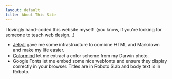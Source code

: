 ```yaml
---
layout: default
title: About This Site
---
```

I lovingly hand-coded this website myself! (you know, if you're looking for someone to teach web design...)

- [Jekyll](https://jekyllrb.com/) gave me some infrastructure to combine HTML and Markdown and make my life easier.
- [Colormind](http://colormind.io) let me extract a color scheme from my Darwin photo.
- Google Fonts let me embed some nice webfonts and ensure they display correctly in your browser. Titles are in Roboto Slab and body text is in Roboto. 
